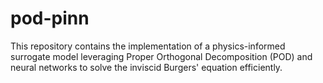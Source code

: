 # pod-pinn
This repository contains the implementation of a physics-informed surrogate model leveraging Proper Orthogonal Decomposition (POD) and neural networks to solve the inviscid Burgers' equation efficiently.
